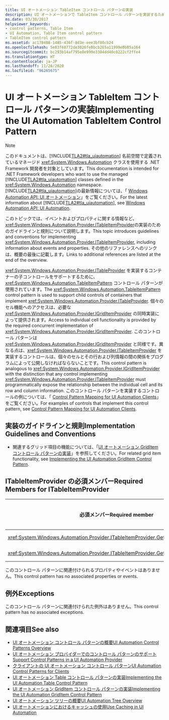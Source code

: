 ```yaml
---
title: UI オートメーション TableItem コントロール パターンの実装
description: UI オートメーションで TableItem コントロール パターンを実装するためのガイドラインと規則を確認します。 ITableItemProvider インターフェイスに必要なメンバーを確認します。
ms.date: 03/30/2017
helpviewer_keywords:
- control patterns, Table Item
- UI Automation, Table Item control pattern
- TableItem control pattern
ms.assetid: ac178408-1485-436f-8d3e-eee3bf80cb24
ms.openlocfilehash: 5e83f68772de3026fe8bcb265a11999e0b85a164
ms.sourcegitcommit: bc293b14af795e0e999e3304dd40c0222cf2ffe4
ms.translationtype: HT
ms.contentlocale: ja-JP
ms.lasthandoff: 11/26/2020
ms.locfileid: "96265675"
---
```

# <a name="implementing-the-ui-automation-tableitem-control-pattern"></a><span data-ttu-id="2608f-104">UI オートメーション TableItem コントロール パターンの実装</span><span class="sxs-lookup"><span data-stu-id="2608f-104">Implementing the UI Automation TableItem Control Pattern</span></span>

> [!NOTE]
> <span data-ttu-id="2608f-105">このドキュメントは、[!INCLUDE[TLA2#tla_uiautomation](../../../includes/tla2sharptla-uiautomation-md.md)] 名前空間で定義されているマネージド <xref:System.Windows.Automation> クラスを使用する .NET Framework 開発者を対象としています。</span><span class="sxs-lookup"><span data-stu-id="2608f-105">This documentation is intended for .NET Framework developers who want to use the managed [!INCLUDE[TLA2#tla_uiautomation](../../../includes/tla2sharptla-uiautomation-md.md)] classes defined in the <xref:System.Windows.Automation> namespace.</span></span> <span data-ttu-id="2608f-106">[!INCLUDE[TLA2#tla_uiautomation](../../../includes/tla2sharptla-uiautomation-md.md)]の最新情報については、「 [Windows Automation API: UI オートメーション](/windows/win32/winauto/entry-uiauto-win32)」をご覧ください。</span><span class="sxs-lookup"><span data-stu-id="2608f-106">For the latest information about [!INCLUDE[TLA2#tla_uiautomation](../../../includes/tla2sharptla-uiautomation-md.md)], see [Windows Automation API: UI Automation](/windows/win32/winauto/entry-uiauto-win32).</span></span>  
  
 <span data-ttu-id="2608f-107">このトピックでは、イベントおよびプロパティに関する情報など、 <xref:System.Windows.Automation.Provider.ITableItemProvider>の実装のためのガイドラインと規則について説明します。</span><span class="sxs-lookup"><span data-stu-id="2608f-107">This topic introduces guidelines and conventions for implementing <xref:System.Windows.Automation.Provider.ITableItemProvider>, including information about events and properties.</span></span> <span data-ttu-id="2608f-108">その他のリファレンスへのリンクは、概要の最後に記載します。</span><span class="sxs-lookup"><span data-stu-id="2608f-108">Links to additional references are listed at the end of the overview.</span></span>  
  
 <span data-ttu-id="2608f-109"><xref:System.Windows.Automation.Provider.ITableProvider> を実装するコンテナーの子コントロールをサポートするために、<xref:System.Windows.Automation.TableItemPattern> コントロール パターンが使用されています。</span><span class="sxs-lookup"><span data-stu-id="2608f-109">The <xref:System.Windows.Automation.TableItemPattern> control pattern is used to support child controls of containers that implement <xref:System.Windows.Automation.Provider.ITableProvider>.</span></span> <span data-ttu-id="2608f-110">個々のセル機能へのアクセスは、必要な <xref:System.Windows.Automation.Provider.IGridItemProvider> の同時実装によって提供されます。</span><span class="sxs-lookup"><span data-stu-id="2608f-110">Access to individual cell functionality is provided by the required concurrent implementation of <xref:System.Windows.Automation.Provider.IGridItemProvider>.</span></span> <span data-ttu-id="2608f-111">このコントロール パターンは <xref:System.Windows.Automation.Provider.IGridItemProvider> と同様です。異なる点は、<xref:System.Windows.Automation.Provider.ITableItemProvider> を実装するコントロールは、個々のセルとその行および列情報の間の関係をプログラムによって公開しなければならないことです。</span><span class="sxs-lookup"><span data-stu-id="2608f-111">This control pattern is analogous to <xref:System.Windows.Automation.Provider.IGridItemProvider> with the distinction that any control implementing <xref:System.Windows.Automation.Provider.ITableItemProvider> must programmatically expose the relationship between the individual cell and its row and column information.</span></span> <span data-ttu-id="2608f-112">このコントロール パターンを実装するコントロールの例については、「 [Control Pattern Mapping for UI Automation Clients](control-pattern-mapping-for-ui-automation-clients.md)」をご覧ください。</span><span class="sxs-lookup"><span data-stu-id="2608f-112">For examples of controls that implement this control pattern, see [Control Pattern Mapping for UI Automation Clients](control-pattern-mapping-for-ui-automation-clients.md).</span></span>  
  
<a name="Implementation_Guidelines_and_Conventions"></a>

## <a name="implementation-guidelines-and-conventions"></a><span data-ttu-id="2608f-113">実装のガイドラインと規則</span><span class="sxs-lookup"><span data-stu-id="2608f-113">Implementation Guidelines and Conventions</span></span>  
  
- <span data-ttu-id="2608f-114">関連するグリッド項目の機能については、「[UI オートメーション GridItem コントロール パターンの実装](implementing-the-ui-automation-griditem-control-pattern.md)」を参照してください。</span><span class="sxs-lookup"><span data-stu-id="2608f-114">For related grid item functionality, see [Implementing the UI Automation GridItem Control Pattern](implementing-the-ui-automation-griditem-control-pattern.md).</span></span>  
  
<a name="Required_Members_for_ITableItemProvider"></a>

## <a name="required-members-for-itableitemprovider"></a><span data-ttu-id="2608f-115">ITableItemProvider の必須メンバー</span><span class="sxs-lookup"><span data-stu-id="2608f-115">Required Members for ITableItemProvider</span></span>  
  
|<span data-ttu-id="2608f-116">必須メンバー</span><span class="sxs-lookup"><span data-stu-id="2608f-116">Required member</span></span>|<span data-ttu-id="2608f-117">メンバーの型</span><span class="sxs-lookup"><span data-stu-id="2608f-117">Member type</span></span>|<span data-ttu-id="2608f-118">メモ</span><span class="sxs-lookup"><span data-stu-id="2608f-118">Notes</span></span>|  
|---------------------|-----------------|-----------|  
|<xref:System.Windows.Automation.Provider.ITableItemProvider.GetColumnHeaderItems%2A>|<span data-ttu-id="2608f-119">方法</span><span class="sxs-lookup"><span data-stu-id="2608f-119">Method</span></span>|<span data-ttu-id="2608f-120">なし</span><span class="sxs-lookup"><span data-stu-id="2608f-120">None</span></span>|  
|<xref:System.Windows.Automation.Provider.ITableItemProvider.GetRowHeaderItems%2A>|<span data-ttu-id="2608f-121">方法</span><span class="sxs-lookup"><span data-stu-id="2608f-121">Method</span></span>|<span data-ttu-id="2608f-122">なし</span><span class="sxs-lookup"><span data-stu-id="2608f-122">None</span></span>|  
  
 <span data-ttu-id="2608f-123">このコントロール パターンに関連付けられるプロパティやイベントはありません。</span><span class="sxs-lookup"><span data-stu-id="2608f-123">This control pattern has no associated properties or events.</span></span>  
  
<a name="Exceptions"></a>

## <a name="exceptions"></a><span data-ttu-id="2608f-124">例外</span><span class="sxs-lookup"><span data-stu-id="2608f-124">Exceptions</span></span>  

 <span data-ttu-id="2608f-125">このコントロール パターンに関連付けられた例外はありません。</span><span class="sxs-lookup"><span data-stu-id="2608f-125">This control pattern has no associated exceptions.</span></span>  
  
## <a name="see-also"></a><span data-ttu-id="2608f-126">関連項目</span><span class="sxs-lookup"><span data-stu-id="2608f-126">See also</span></span>

- [<span data-ttu-id="2608f-127">UI オートメーション コントロール パターンの概要</span><span class="sxs-lookup"><span data-stu-id="2608f-127">UI Automation Control Patterns Overview</span></span>](ui-automation-control-patterns-overview.md)
- [<span data-ttu-id="2608f-128">UI オートメーション プロバイダーでのコントロール パターンのサポート</span><span class="sxs-lookup"><span data-stu-id="2608f-128">Support Control Patterns in a UI Automation Provider</span></span>](support-control-patterns-in-a-ui-automation-provider.md)
- [<span data-ttu-id="2608f-129">クライアントの UI オートメーション コントロール パターン</span><span class="sxs-lookup"><span data-stu-id="2608f-129">UI Automation Control Patterns for Clients</span></span>](ui-automation-control-patterns-for-clients.md)
- [<span data-ttu-id="2608f-130">UI オートメーション Table コントロール パターンの実装</span><span class="sxs-lookup"><span data-stu-id="2608f-130">Implementing the UI Automation Table Control Pattern</span></span>](implementing-the-ui-automation-table-control-pattern.md)
- [<span data-ttu-id="2608f-131">UI オートメーション GridItem コントロール パターンの実装</span><span class="sxs-lookup"><span data-stu-id="2608f-131">Implementing the UI Automation GridItem Control Pattern</span></span>](implementing-the-ui-automation-griditem-control-pattern.md)
- [<span data-ttu-id="2608f-132">UI オートメーション ツリーの概要</span><span class="sxs-lookup"><span data-stu-id="2608f-132">UI Automation Tree Overview</span></span>](ui-automation-tree-overview.md)
- [<span data-ttu-id="2608f-133">UI オートメーションにおけるキャッシュの使用</span><span class="sxs-lookup"><span data-stu-id="2608f-133">Use Caching in UI Automation</span></span>](use-caching-in-ui-automation.md)
